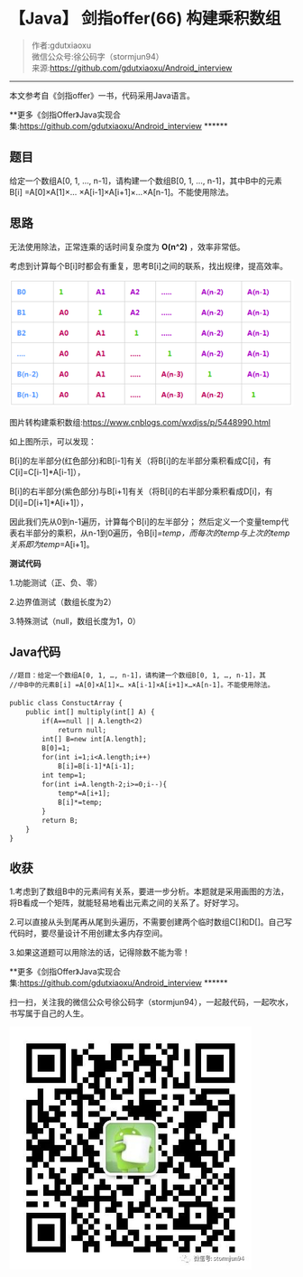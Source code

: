 # 【Java】 剑指offer(66) 构建乘积数组  
  
> 作者:gdutxiaoxu<br/> 微信公众号:徐公码字（stormjun94）<br/>来源:https://github.com/gdutxiaoxu/Android_interview

****

本文参考自《剑指offer》一书，代码采用Java语言。

**更多《剑指Offer》Java实现合集:https://github.com/gdutxiaoxu/Android_interview ******

## 题目

给定一个数组A[0, 1, …, n-1]，请构建一个数组B[0, 1, …, n-1]，其中B中的元素B[i] =A[0]×A[1]×…
×A[i-1]×A[i+1]×…×A[n-1]。不能使用除法。

## 思路

无法使用除法，正常连乘的话时间复杂度为 **O(n^2)** ，效率非常低。

考虑到计算每个B[i]时都会有重复，思考B[i]之间的联系，找出规律，提高效率。

![](https://raw.githubusercontent.com/gdutxiaoxu/blog_pic/master/offer/1407330-20181116214635748-1968740855.png)

图片转构建乘积数组:https://www.cnblogs.com/wxdjss/p/5448990.html

如上图所示，可以发现：

B[i]的左半部分(红色部分)和B[i-1]有关（将B[i]的左半部分乘积看成C[i]，有C[i]=C[i-1]*A[i-1]），

B[i]的右半部分(紫色部分)与B[i+1]有关（将B[i]的右半部分乘积看成D[i]，有D[i]=D[i+1]*A[i+1]），

因此我们先从0到n-1遍历，计算每个B[i]的左半部分；
然后定义一个变量temp代表右半部分的乘积，从n-1到0遍历，令B[i]*=temp，而每次的temp与上次的temp关系即为temp*=A[i+1]。

**测试代码**

1.功能测试（正、负、零）

2.边界值测试（数组长度为2）

3.特殊测试（null，数组长度为1，0）

## **Java代码**

    
    
    //题目：给定一个数组A[0, 1, …, n-1]，请构建一个数组B[0, 1, …, n-1]，其
    //中B中的元素B[i] =A[0]×A[1]×… ×A[i-1]×A[i+1]×…×A[n-1]。不能使用除法。
    
    public class ConstuctArray {
        public int[] multiply(int[] A) {
            if(A==null || A.length<2)
                return null;
            int[] B=new int[A.length];
            B[0]=1;
            for(int i=1;i<A.length;i++)
                B[i]=B[i-1]*A[i-1];
            int temp=1;
            for(int i=A.length-2;i>=0;i--){
                temp*=A[i+1];
                B[i]*=temp;
            }
            return B;
        }
    }
    

## **收获**

1.考虑到了数组B中的元素间有关系，要进一步分析。本题就是采用画图的方法，将B看成一个矩阵，就能轻易地看出元素之间的关系了。好好学习。

2.可以直接从头到尾再从尾到头遍历，不需要创建两个临时数组C[]和D[]。自己写代码时，要尽量设计不用创建太多内存空间。

3.如果这道题可以用除法的话，记得除数不能为零！

**更多《剑指Offer》Java实现合集:https://github.com/gdutxiaoxu/Android_interview ******

扫一扫，关注我的微信公众号徐公码字（stormjun94），一起敲代码，一起吹水，书写属于自己的人生。

![](https://raw.githubusercontent.com/gdutxiaoxu/blog_pic/master/offer/20200722234908.png)